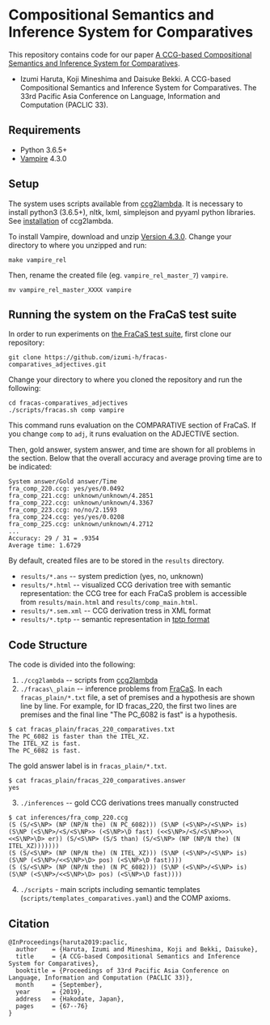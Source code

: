 # Compositional Semantics and Inference System for Comparatives

This repository contains code for our paper [A CCG-based Compositional Semantics and Inference System for Comparatives](https://jaslli.org/files/proceedings/08_paclic33_proceedings.pdf).

  - Izumi Haruta, Koji Mineshima and Daisuke Bekki. A CCG-based Compositional Semantics and Inference System for Comparatives. The 33rd Pacific Asia Conference on Language, Information and Computation (PACLIC 33).

## Requirements

* Python 3.6.5+
* [Vampire](https://github.com/vprover/vampire) 4.3.0


## Setup

The system uses scripts available from [ccg2lambda](https://github.com/mynlp/ccg2lambda). It is necessary to install python3 (3.6.5+), nltk, lxml, simplejson and pyyaml python libraries.
See [installation](https://github.com/mynlp/ccg2lambda#installation) of ccg2lambda.

To install Vampire, download and unzip [Version 4.3.0](https://github.com/vprover/vampire/archive/4.3.0.zip).
Change your directory to where you unzipped and run:

```
make vampire_rel
```

Then, rename the created file (eg. `vampire_rel_master_7`) `vampire`.

```
mv vampire_rel_master_XXXX vampire
```

## Running the system on the FraCaS test suite

In order to run experiments on [the FraCaS test suite](https://nlp.stanford.edu/~wcmac/downloads/fracas.xml), first clone our repository:

```
git clone https://github.com/izumi-h/fracas-comparatives_adjectives.git
```

Change your directory to where you cloned the repository and run the following:

```
cd fracas-comparatives_adjectives
./scripts/fracas.sh comp vampire
```

This command runs evaluation on the COMPARATIVE section of FraCaS. If you change `comp` to `adj`, it runs evaluation on the ADJECTIVE section.

Then, gold answer, system answer, and time are shown for all problems in the section. Below that the overall accuracy and average proving time are to be indicated:

```
System answer/Gold answer/Time
fra_comp_220.ccg: yes/yes/0.0492
fra_comp_221.ccg: unknown/unknown/4.2851
fra_comp_222.ccg: unknown/unknown/4.3367
fra_comp_223.ccg: no/no/2.1593
fra_comp_224.ccg: yes/yes/0.0208
fra_comp_225.ccg: unknown/unknown/4.2712
...
Accuracy: 29 / 31 = .9354
Average time: 1.6729
```

By default, created files are to be stored in the `results` directory.

- `results/*.ans` -- system prediction (yes, no, unknown) 
- `results/*.html` -- visualized CCG derivation tree with semantic representation: the CCG tree for each FraCaS problem is accessible from
`results/main.html` and `results/comp_main.html`. 
- `results/*.sem.xml` -- CCG derivation tress in XML format
- `results/*.tptp` -- semantic representation in [tptp format](http://www.tptp.org/)

## Code Structure

The code is divided into the following:

1.  `./ccg2lambda` -- scripts from [ccg2lambda](https://github.com/mynlp/ccg2lambda)
2.  `./fracas\_plain` -- inference problems from [FraCaS](https://nlp.stanford.edu/~wcmac/downloads/fracas.xml). In each `fracas_plain/*.txt` file, a set of premises and a hypothesis are shown line by line. For example, for ID fracas\_220, the first two lines are premises and the final line "The PC_6082 is fast" is a hypothesis.
```
$ cat fracas_plain/fracas_220_comparatives.txt
The PC_6082 is faster than the ITEL_XZ.
The ITEL_XZ is fast.
The PC_6082 is fast.
```
The gold answer label is in `fracas_plain/*.txt`.
```  
$ cat fracas_plain/fracas_220_comparatives.answer
yes
```
3. `./inferences` -- gold CCG derivations trees manually constructed
```
$ cat inferences/fra_comp_220.ccg
(S (S/<S\NP> (NP (NP/N the) (N PC_6082))) (S\NP (<S\NP>/<S\NP> is) (S\NP (<S\NP>/<S/<S\NP>> (<S\NP>\D fast) (<<S\NP>/<S/<S\NP>>>\<<S\NP>\D> er)) (S/<S\NP> (S/S than) (S/<S\NP> (NP (NP/N the) (N ITEL_XZ)))))))
(S (S/<S\NP> (NP (NP/N the) (N ITEL_XZ))) (S\NP (<S\NP>/<S\NP> is) (S\NP (<S\NP>/<<S\NP>\D> pos) (<S\NP>\D fast))))
(S (S/<S\NP> (NP (NP/N the) (N PC_6082))) (S\NP (<S\NP>/<S\NP> is) (S\NP (<S\NP>/<<S\NP>\D> pos) (<S\NP>\D fast))))
```
4. `./scripts` - main scripts including semantic templates (`scripts/templates_comparatives.yaml`) and the COMP axioms.

## Citation

```
@InProceedings{haruta2019:paclic,
  author    = {Haruta, Izumi and Mineshima, Koji and Bekki, Daisuke},
  title     = {A CCG-based Compositional Semantics and Inference System for Comparatives},
  booktitle = {Proceedings of 33rd Pacific Asia Conference on Language, Information and Computation (PACLIC 33)},
  month     = {September},
  year      = {2019},
  address   = {Hakodate, Japan},
  pages     = {67--76}
}
```